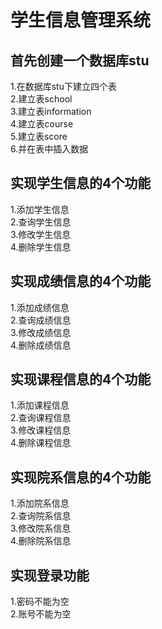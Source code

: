 # 学生信息管理系统

## 首先创建一个数据库stu 
1.在数据库stu下建立四个表   
2.建立表school   
3.建立表information    
4.建立表course   
5.建立表score    
6.并在表中插入数据 

## 实现学生信息的4个功能
1.添加学生信息    
2.查询学生信息    
3.修改学生信息    
4.删除学生信息    

## 实现成绩信息的4个功能
1.添加成绩信息    
2.查询成绩信息    
3.修改成绩信息    
4.删除成绩信息    

## 实现课程信息的4个功能
1.添加课程信息    
2.查询课程信息    
3.修改课程信息    
4.删除课程信息    

## 实现院系信息的4个功能
1.添加院系信息    
2.查询院系信息    
3.修改院系信息    
4.删除院系信息    

## 实现登录功能
1.密码不能为空    
2.账号不能为空    



